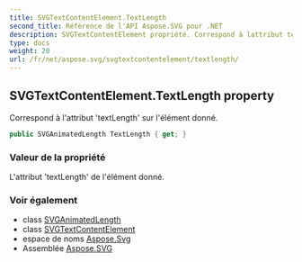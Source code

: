 ```yaml
---
title: SVGTextContentElement.TextLength
second_title: Référence de l'API Aspose.SVG pour .NET
description: SVGTextContentElement propriété. Correspond à lattribut textLength sur lélément donné.
type: docs
weight: 20
url: /fr/net/aspose.svg/svgtextcontentelement/textlength/
---
```

## SVGTextContentElement.TextLength property

Correspond à l'attribut 'textLength' sur l'élément donné.

```csharp
public SVGAnimatedLength TextLength { get; }
```

### Valeur de la propriété

L'attribut 'textLength' de l'élément donné.

### Voir également

* class [SVGAnimatedLength](../../../aspose.svg.datatypes/svganimatedlength/)
* class [SVGTextContentElement](../)
* espace de noms [Aspose.Svg](../../svgtextcontentelement/)
* Assemblée [Aspose.SVG](../../../)


